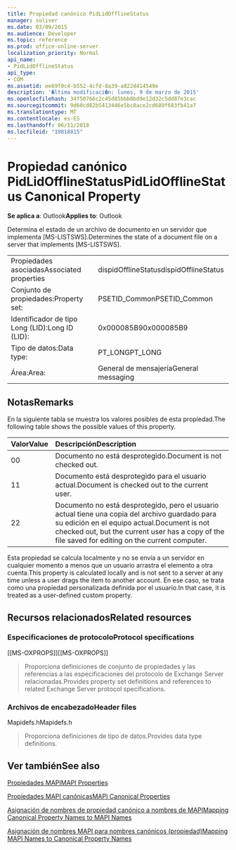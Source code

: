 ```yaml
---
title: Propiedad canónico PidLidOfflineStatus
manager: soliver
ms.date: 03/09/2015
ms.audience: Developer
ms.topic: reference
ms.prod: office-online-server
localization_priority: Normal
api_name:
- PidLidOfflineStatus
api_type:
- COM
ms.assetid: ee69f0c4-b552-4cfd-8a39-a822d414549e
description: '�ltima modificaci�n: lunes, 9 de marzo de 2015'
ms.openlocfilehash: 34f50766c2c45d85bbb0bd9e12d32c5dd87e3cac
ms.sourcegitcommit: 9d60cd82b5413446e5bc8ace2cd689f683fb41a7
ms.translationtype: MT
ms.contentlocale: es-ES
ms.lasthandoff: 06/11/2018
ms.locfileid: "19818815"
---
```

# <a name="pidlidofflinestatus-canonical-property"></a><span data-ttu-id="705e4-103">Propiedad canónico PidLidOfflineStatus</span><span class="sxs-lookup"><span data-stu-id="705e4-103">PidLidOfflineStatus Canonical Property</span></span>

  
  
<span data-ttu-id="705e4-104">**Se aplica a**: Outlook</span><span class="sxs-lookup"><span data-stu-id="705e4-104">**Applies to**: Outlook</span></span> 
  
<span data-ttu-id="705e4-105">Determina el estado de un archivo de documento en un servidor que implementa [MS-LISTSWS].</span><span class="sxs-lookup"><span data-stu-id="705e4-105">Determines the state of a document file on a server that implements [MS-LISTSWS].</span></span>
  
|||
|:-----|:-----|
|<span data-ttu-id="705e4-106">Propiedades asociadas</span><span class="sxs-lookup"><span data-stu-id="705e4-106">Associated properties</span></span>  <br/> |<span data-ttu-id="705e4-107">dispidOfflineStatus</span><span class="sxs-lookup"><span data-stu-id="705e4-107">dispidOfflineStatus</span></span>  <br/> |
|<span data-ttu-id="705e4-108">Conjunto de propiedades:</span><span class="sxs-lookup"><span data-stu-id="705e4-108">Property set:</span></span>  <br/> |<span data-ttu-id="705e4-109">PSETID_Common</span><span class="sxs-lookup"><span data-stu-id="705e4-109">PSETID_Common</span></span>  <br/> |
|<span data-ttu-id="705e4-110">Identificador de tipo Long (LID):</span><span class="sxs-lookup"><span data-stu-id="705e4-110">Long ID (LID):</span></span>  <br/> |<span data-ttu-id="705e4-111">0x000085B9</span><span class="sxs-lookup"><span data-stu-id="705e4-111">0x000085B9</span></span>  <br/> |
|<span data-ttu-id="705e4-112">Tipo de datos:</span><span class="sxs-lookup"><span data-stu-id="705e4-112">Data type:</span></span>  <br/> |<span data-ttu-id="705e4-113">PT_LONG</span><span class="sxs-lookup"><span data-stu-id="705e4-113">PT_LONG</span></span>  <br/> |
|<span data-ttu-id="705e4-114">Área:</span><span class="sxs-lookup"><span data-stu-id="705e4-114">Area:</span></span>  <br/> |<span data-ttu-id="705e4-115">General de mensajería</span><span class="sxs-lookup"><span data-stu-id="705e4-115">General messaging</span></span>  <br/> |
   
## <a name="remarks"></a><span data-ttu-id="705e4-116">Notas</span><span class="sxs-lookup"><span data-stu-id="705e4-116">Remarks</span></span>

<span data-ttu-id="705e4-117">En la siguiente tabla se muestra los valores posibles de esta propiedad.</span><span class="sxs-lookup"><span data-stu-id="705e4-117">The following table shows the possible values of this property.</span></span>
  
|<span data-ttu-id="705e4-118">**Valor**</span><span class="sxs-lookup"><span data-stu-id="705e4-118">**Value**</span></span>|<span data-ttu-id="705e4-119">**Descripción**</span><span class="sxs-lookup"><span data-stu-id="705e4-119">**Description**</span></span>|
|:-----|:-----|
|<span data-ttu-id="705e4-120">0</span><span class="sxs-lookup"><span data-stu-id="705e4-120">0</span></span>  <br/> |<span data-ttu-id="705e4-121">Documento no está desprotegido.</span><span class="sxs-lookup"><span data-stu-id="705e4-121">Document is not checked out.</span></span>  <br/> |
|<span data-ttu-id="705e4-122">1</span><span class="sxs-lookup"><span data-stu-id="705e4-122">1</span></span>  <br/> |<span data-ttu-id="705e4-123">Documento está desprotegido para el usuario actual.</span><span class="sxs-lookup"><span data-stu-id="705e4-123">Document is checked out to the current user.</span></span>  <br/> |
|<span data-ttu-id="705e4-124">2</span><span class="sxs-lookup"><span data-stu-id="705e4-124">2</span></span>  <br/> |<span data-ttu-id="705e4-125">Documento no está desprotegido, pero el usuario actual tiene una copia del archivo guardado para su edición en el equipo actual.</span><span class="sxs-lookup"><span data-stu-id="705e4-125">Document is not checked out, but the current user has a copy of the file saved for editing on the current computer.</span></span>  <br/> |
   
<span data-ttu-id="705e4-126">Esta propiedad se calcula localmente y no se envía a un servidor en cualquier momento a menos que un usuario arrastra el elemento a otra cuenta.</span><span class="sxs-lookup"><span data-stu-id="705e4-126">This property is calculated locally and is not sent to a server at any time unless a user drags the item to another account.</span></span> <span data-ttu-id="705e4-127">En ese caso, se trata como una propiedad personalizada definida por el usuario.</span><span class="sxs-lookup"><span data-stu-id="705e4-127">In that case, it is treated as a user-defined custom property.</span></span>
  
## <a name="related-resources"></a><span data-ttu-id="705e4-128">Recursos relacionados</span><span class="sxs-lookup"><span data-stu-id="705e4-128">Related resources</span></span>

### <a name="protocol-specifications"></a><span data-ttu-id="705e4-129">Especificaciones de protocolo</span><span class="sxs-lookup"><span data-stu-id="705e4-129">Protocol specifications</span></span>

<span data-ttu-id="705e4-130">[[MS-OXPROPS]]</span><span class="sxs-lookup"><span data-stu-id="705e4-130">[[MS-OXPROPS]]</span></span> 
  
> <span data-ttu-id="705e4-131">Proporciona definiciones de conjunto de propiedades y las referencias a las especificaciones del protocolo de Exchange Server relacionadas.</span><span class="sxs-lookup"><span data-stu-id="705e4-131">Provides property set definitions and references to related Exchange Server protocol specifications.</span></span>
    
### <a name="header-files"></a><span data-ttu-id="705e4-132">Archivos de encabezado</span><span class="sxs-lookup"><span data-stu-id="705e4-132">Header files</span></span>

<span data-ttu-id="705e4-133">Mapidefs.h</span><span class="sxs-lookup"><span data-stu-id="705e4-133">Mapidefs.h</span></span>
  
> <span data-ttu-id="705e4-134">Proporciona definiciones de tipo de datos.</span><span class="sxs-lookup"><span data-stu-id="705e4-134">Provides data type definitions.</span></span>
    
## <a name="see-also"></a><span data-ttu-id="705e4-135">Ver también</span><span class="sxs-lookup"><span data-stu-id="705e4-135">See also</span></span>



[<span data-ttu-id="705e4-136">Propiedades MAPI</span><span class="sxs-lookup"><span data-stu-id="705e4-136">MAPI Properties</span></span>](mapi-properties.md)
  
[<span data-ttu-id="705e4-137">Propiedades MAPI canónicas</span><span class="sxs-lookup"><span data-stu-id="705e4-137">MAPI Canonical Properties</span></span>](mapi-canonical-properties.md)
  
[<span data-ttu-id="705e4-138">Asignación de nombres de propiedad canónico a nombres de MAPI</span><span class="sxs-lookup"><span data-stu-id="705e4-138">Mapping Canonical Property Names to MAPI Names</span></span>](mapping-canonical-property-names-to-mapi-names.md)
  
[<span data-ttu-id="705e4-139">Asignación de nombres MAPI para nombres canónicos (propiedad)</span><span class="sxs-lookup"><span data-stu-id="705e4-139">Mapping MAPI Names to Canonical Property Names</span></span>](mapping-mapi-names-to-canonical-property-names.md)

